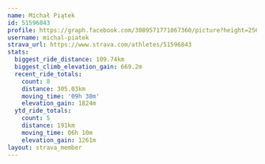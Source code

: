 ```yaml
---
name: Michał Piątek
id: 51596843
profile: https://graph.facebook.com/3089571771067360/picture?height=256&width=256
username: michal-piatek
strava_url: https://www.strava.com/athletes/51596843
stats:
  biggest_ride_distance: 109.74km
  biggest_climb_elevation_gain: 669.2m
  recent_ride_totals:
    count: 8
    distance: 305.03km
    moving_time: '09h 38m'
    elevation_gain: 1824m
  ytd_ride_totals:
    count: 5
    distance: 191km
    moving_time: 06h 10m
    elevation_gain: 1261m
layout: strava_member
--- 
```

